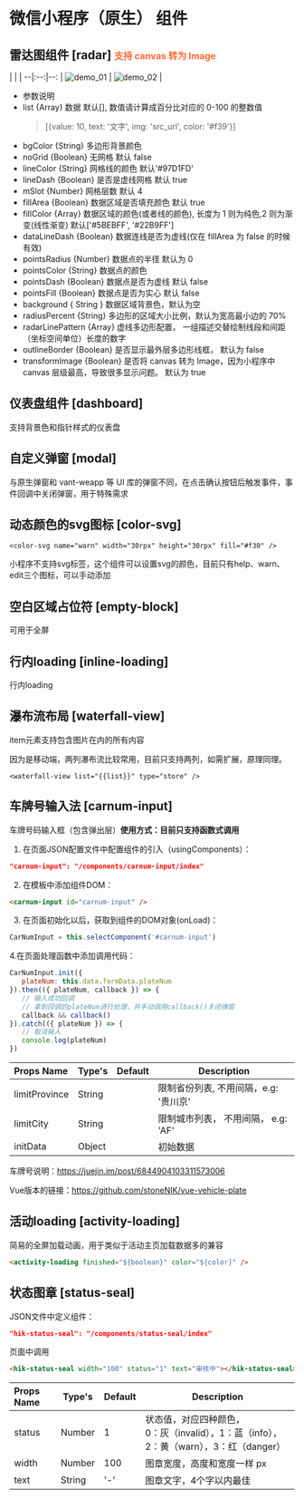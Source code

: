 # 微信小程序（原生） 组件

## 雷达图组件 [radar] <font color="#f63" size="3">支持 canvas 转为 Image</font>
| | |
--|:--:|--:
| ![demo_01](/demo/demo_01.png) | ![demo_02](/demo/demo_02.png) |

- 参数说明
- list {Array} 数据 默认[], 数值请计算成百分比对应的 0-100 的整数值
  > [{value: 10, text: '文字', img: 'src_url', color: '#f39'}]
- bgColor {String} 多边形背景颜色
- noGrid {Boolean} 无网格 默认 false
- lineColor {String} 网格线的颜色 默认'#97D1FD'
- lineDash {Boolean} 是否是虚线网格 默认 true
- mSlot {Number} 网格层数 默认 4
- fillArea {Boolean} 数据区域是否填充颜色 默认 true
- fillColor {Array} 数据区域的颜色(或者线的颜色), 长度为 1 则为纯色,2 则为渐变(线性渐变) 默认['#5BEBFF', '#22B9FF']
- dataLineDash {Boolean} 数据连线是否为虚线(仅在 fillArea 为 false 的时候有效)
- pointsRadius {Number} 数据点的半径 默认为 0
- pointsColor {String} 数据点的颜色
- pointsDash {Boolean} 数据点是否为虚线 默认 false
- pointsFill {Boolean} 数据点是否为实心 默认 false
- background { String } 数据区域背景色，默认为空
- radiusPercent {String} 多边形的区域大小比例，默认为宽高最小边的 70%
- radarLinePattern {Array} 虚线多边形配置， 一组描述交替绘制线段和间距（坐标空间单位）长度的数字
- outlineBorder {Boolean} 是否显示最外层多边形线框， 默认为 false
- transformImage {Boolean} 是否将 canvas 转为 Image，因为小程序中 canvas 层级最高，导致很多显示问题。 默认为 true

## 仪表盘组件 [dashboard]

支持背景色和指针样式的仪表盘

## 自定义弹窗 [modal]

与原生弹窗和 vant-weapp 等 UI 库的弹窗不同，在点击确认按钮后触发事件，事件回调中关闭弹窗，用于特殊需求

## 动态颜色的svg图标 [color-svg]
```
<color-svg name="warn" width="30rpx" height="30rpx" fill="#f30" />
```
小程序不支持svg标签，这个组件可以设置svg的颜色，目前只有help、warn、edit三个图标，可以手动添加

## 空白区域占位符 [empty-block]

可用于全屏

## 行内loading [inline-loading]

行内loading

## 瀑布流布局 [waterfall-view]
item元素支持包含图片在内的所有内容

因为是移动端，两列瀑布流比较常用，目前只支持两列，如需扩展，原理同理。
```
<waterfall-view list="{{list}}" type="store" />
```

## 车牌号输入法 [carnum-input]
车牌号码输入框（包含弹出层）**使用方式：目前只支持函数式调用**

1. 在页面JSON配置文件中配置组件的引入（usingComponents）：

```JSON
"carnum-input": "/components/carnum-input/index"
```

2. 在模板中添加组件DOM：
```HTML 
<carnum-input id="carnum-input" />
```

3. 在页面初始化以后，获取到组件的DOM对象(onLoad)：

```javascript
CarNumInput = this.selectComponent('#carnum-input')
```

4.在页面处理函数中添加调用代码：

```javascript
CarNumInput.init({
   plateNum: this.data.formData.plateNum
}).then(({ plateNum, callback }) => {
   // 输入成功回调
   // 拿到回调的plateNum进行处理，并手动调用callback()关闭弹窗
   callback && callback()
}).catch(({ plateNum }) => {
   // 取消输入
   console.log(plateNum)
})
```

| Props Name   | Type's | Default   | Description   |
| :----------- | ------ | --------- | ------------- |
| limitProvince | String | | 限制省份列表, 不用间隔，e.g: '贵川京'
| limitCity | String | | 限制城市列表， 不用间隔， e.g: 'AF'
| initData | Object | | 初始数据

车牌号说明：https://juejin.im/post/6844904103311573006

Vue版本的链接：https://github.com/stoneNIK/vue-vehicle-plate

## 活动loading [activity-loading]
简易的全屏加载动画，用于类似于活动主页加载数据多的兼容

```HTML
<activity-loading finished="${boolean}" color="${color}" />
```

## 状态图章 [status-seal]

JSON文件中定义组件：
```JSON 
"hik-status-seal": "/components/status-seal/index"
```
页面中调用
```HTML 
<hik-status-seal width="100" status="1" text="审核中"></hik-status-seal>
```
| Props Name   | Type's | Default   | Description   |
| :----------- | ------ | --------- | ------------- |
| status | Number | 1 | 状态值，对应四种颜色，<br>0：灰（invalid），1：蓝（info），2：黄（warn），3：红（danger）|
| width | Number | 100 | 图章宽度，高度和宽度一样 px |
| text | String | '-' | 图章文字，4个字以内最佳 |